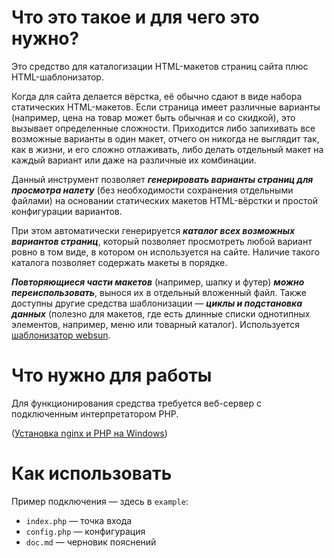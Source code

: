# Что это такое и для чего это нужно?

Это средство для каталогизации HTML-макетов страниц сайта плюс HTML-шаблонизатор.

Когда для сайта делается вёрстка, её обычно сдают в виде набора статических HTML-макетов. Если страница имеет различные варианты (например, цена на товар может быть обычная и со скидкой), это вызывает определенные сложности. Приходится либо запихивать все возможные варианты в один макет, отчего он никогда не выглядит так, как в жизни, и его сложно отлаживать, либо делать отдельный макет на каждый вариант или даже на различные их комбинации.

Данный инструмент позволяет ***генерировать варианты страниц для просмотра налету*** (без необходимости сохранения отдельными файлами) на основании статических макетов HTML-вёрстки и простой конфигурации вариантов.

При этом автоматически генерируется ***каталог всех возможных вариантов страниц***, который позволяет просмотреть любой вариант ровно в том виде, в котором он используется на сайте. Наличие такого каталога позволяет содержать макеты в порядке. 

***Повторяющиеся части макетов*** (например, шапку и футер) ***можно переиспользовать***, вынося их в отдельный вложенный файл. Также доступны другие средства шаблонизации — ***циклы и подстановка данных*** (полезно для макетов, где есть длинные списки однотипных элементов, например, меню или товарный каталог). Используется [шаблонизатор websun](http://webew.ru/articles/3609.webew).


# Что нужно для работы

Для функционирования средства требуется веб-сервер с подключенным интерпретатором PHP.

([Установка nginx и PHP на Windows](https://gist.github.com/1234ru/7d54192e375d8e703d14c063e56e614f))


# Как использовать

Пример подключения — здесь в `example`:

* `index.php` — точка входа
* `config.php` — конфигурация
* `doc.md` — черновик пояснений
